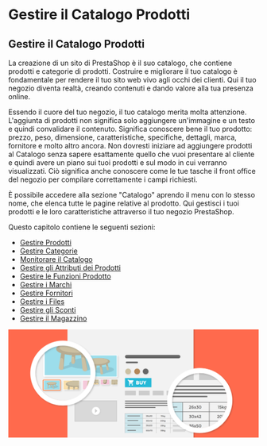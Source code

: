 # Gestire il Catalogo Prodotti

## Gestire il Catalogo Prodotti <a id="GestireilCatalogoProdotti-GestireilCatalogoProdotti"></a>

La creazione di un sito di PrestaShop è il suo catalogo, che contiene prodotti e categorie di prodotti. Costruire e migliorare il tuo catalogo è fondamentale per rendere il tuo sito web vivo agli occhi dei clienti. Qui il tuo negozio diventa realtà, creando contenuti e dando valore alla tua presenza online.

Essendo il cuore del tuo negozio, il tuo catalogo merita molta attenzione. L'aggiunta di prodotti non significa solo aggiungere un'immagine e un testo e quindi convalidare il contenuto. Significa conoscere bene il tuo prodotto: prezzo, peso, dimensione, caratteristiche, specifiche, dettagli, marca, fornitore e molto altro ancora. Non dovresti iniziare ad aggiungere prodotti al Catalogo senza sapere esattamente quello che vuoi presentare al cliente e quindi avere un piano sui tuoi prodotti e sul modo in cui verranno visualizzati. Ciò significa anche conoscere come le tue tasche il front office del negozio per compilare correttamente i campi richiesti.

È possibile accedere alla sezione "Catalogo" aprendo il menu con lo stesso nome, che elenca tutte le pagine relative al prodotto. Qui gestisci i tuoi prodotti e le loro caratteristiche attraverso il tuo negozio PrestaShop.

Questo capitolo contiene le seguenti sezioni:

* [Gestire Prodotti](gestire-prodotti.md)
* [Gestire Categorie](gestire-categorie.md)
* [Monitorare il Catalogo](monitorare-catalogo.md)
* [Gestire gli Attributi dei Prodotti](gestire-attributi-prodotti.md)
* [Gestire le Funzioni Prodotto](gestire-funzioni-prodotto.md)
* [Gestire i Marchi](gestire-marchi.md)
* [Gestire Fornitori](gestire-fornitori.md)
* [Gestire i Files](gestire-files.md)
* [Gestire gli Sconti](gestire-sconti/)
* [Gestire il Magazzino](gestire-magazzino/)

![](../../../.gitbook/assets/54267282.png)

